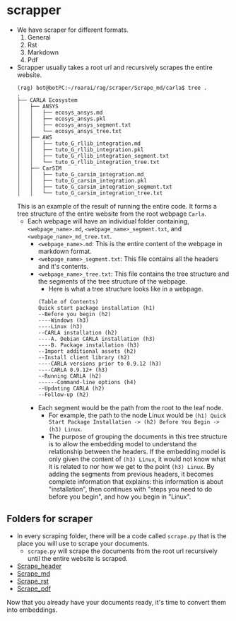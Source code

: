 # scrapper
- We have scraper for different formats.
  1) General
  2) Rst
  3) Markdown
  4) Pdf
- Scrapper usually takes a root url and recursively scrapes the entire website.
  ```
  (rag) bot@botPC:~/roarai/rag/scraper/Scrape_md/carla$ tree .
  .
  ├── CARLA Ecosystem
  │   ├── ANSYS
  │   │   ├── ecosys_ansys.md
  │   │   ├── ecosys_ansys.pkl
  │   │   ├── ecosys_ansys_segment.txt
  │   │   └── ecosys_ansys_tree.txt
  │   ├── AWS
  │   │   ├── tuto_G_rllib_integration.md
  │   │   ├── tuto_G_rllib_integration.pkl
  │   │   ├── tuto_G_rllib_integration_segment.txt
  │   │   └── tuto_G_rllib_integration_tree.txt
  │   ├── CarSIM
  │   │   ├── tuto_G_carsim_integration.md
  │   │   ├── tuto_G_carsim_integration.pkl
  │   │   ├── tuto_G_carsim_integration_segment.txt
  │   │   └── tuto_G_carsim_integration_tree.txt
  ```
  This is an example of the result of running the entire code. It forms a tree structure of the entire website from the root webpage `Carla`.  
  - Each webpage will have an individual folder containing, `<webpage_name>.md`, `<webpage_name>_segment.txt`, and `<webpage_name>_md_tree.txt`.
    - `<webpage_name>.md`: This is the entire content of the webpage in markdown format.
    - `<webpage_name>_segment.txt`: This file contains all the headers and it's contents. 
    - `<webpage_name>_tree.txt`: This file contains the tree structure and the segments of the tree structure of the webpage.
      - Here is what a tree structure looks like in a webpage. 
      ```
      (Table of Contents)
      Quick start package installation (h1)
      --Before you begin (h2)
      ----Windows (h3)
      ----Linux (h3)
      --CARLA installation (h2)
      ----A. Debian CARLA installation (h3)
      ----B. Package installation (h3)
      --Import additional assets (h2)
      --Install client library (h2)
      ----CARLA versions prior to 0.9.12 (h3)
      ----CARLA 0.9.12+ (h3)
      --Running CARLA (h2)
      ------Command-line options (h4)
      --Updating CARLA (h2)
      --Follow-up (h2)
      ```
    - Each segment would be the path from the root to the leaf node.
      - For example, the path to the node Linux would be `(h1) Quick Start Package Installation -> (h2) Before You Begin -> (h3) Linux`.
      - The purpose of grouping the documents in this tree structure is to allow the embedding model to understand the relationship between the headers. If the embedding model is only given the content of `(h3) Linux`, it would not know what it is related to nor how we get to the point `(h3) Linux`. By adding the segments from previous headers, it becomes complete information that explains: this information is about "installation", then continues with "steps you need to do before you begin", and how you begin in "Linux". 
## Folders for scraper
- In every scraping folder, there will be a code called `scrape.py` that is the place you will use to scrape your documents. 
  - `scrape.py` will scrape the documents from the root url recursively until the entire website is scraped.  
- [Scrape_header](Scrape_header/README.md)
- [Scrape_md](Scrape_md/README.md)
- [Scrape_rst](Scrape_rst/README.md)
- [Scrape_pdf](Scrape_pdf/README.md)  

Now that you already have your documents ready, it's time to convert them into embeddings. 
